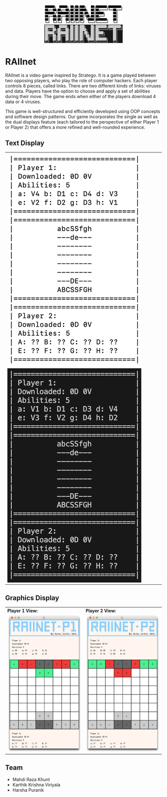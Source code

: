 <p align="center">
<img width="50%" src="assets/raiinet-title-light.png#gh-light-mode-only" >
<img width="50%" src="assets/raiinet-title-dark.png#gh-dark-mode-only" >
</p>

<h1> RAIInet </h1>

<p>

RAIInet is a video game inspired by Stratego. It is a game played between two opposing players, who play the role of computer hackers. Each player controls 8 pieces, called links. There are two different kinds of links: viruses and data. Players have the option to choose and apply a set of abilities during their move. The game ends when either of the players download 4 data or 4 viruses.

This game is well-structured and efficiently developed using OOP concepts and software design patterns. Our game incorporates the single as well as the dual displays feature (each tailored to the perspective of either Player 1 or Player 2) that offers a more refined and well-rounded experience.

</p>

<h2> Text Display </h2>

<div align="center">
<table><tr><td>
    <img src="assets/raiinet-textdisplay-light.png#gh-light-mode-only" />
    <img src="assets/raiinet-textdisplay-dark.png#gh-dark-mode-only" />
</td></tr></table>
</div>

<h2> Graphics Display </h2>

<table>
<tr>
<td>
<strong>
Player 1 View:
</strong>
</td>
<td>
<strong>
Player 2 View:
</strong>
</td>
</tr>
  
<tr>
<td>

<img src="assets/raiinet-player1.png" >

</td>
<td>

<img src="assets/raiinet-player2.png" >

</td>
</tr>
</table>

<h2> Team </h2>

- Mahdi Raza Khunt
- Karthik Krishna Viriyala
- Harsha Puranik
